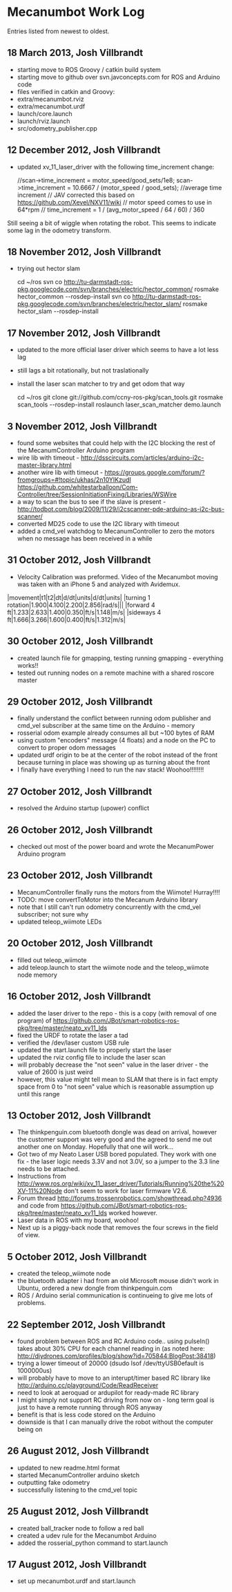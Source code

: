 Mecanumbot Work Log
===================

Entries listed from newest to oldest.

## 18 March 2013, Josh Villbrandt
* starting move to ROS Groovy / catkin build system
* starting move to github over svn.javconcepts.com for ROS and Arduino code
* files verified in catkin and Groovy:
 * extra/mecanumbot.rviz
 * extra/mecanumbot.urdf
 * launch/core.launch
 * launch/rviz.launch
 * src/odometry_publisher.cpp

## 12 December 2012, Josh Villbrandt
* updated xv_11_laser_driver with the following time_increment change:

    //scan->time_increment = motor_speed/good_sets/1e8;
    scan->time_increment = 10.6667 / (motor_speed / good_sets); //average time increment
    // JAV corrected this based on https://github.com/Xevel/NXV11/wiki
    // motor speed comes to use in 64*rpm
    // time_increment = 1 / (avg_motor_speed / 64 / 60) / 360

Still seeing a bit of wiggle when rotating the robot. This seems to indicate some lag in the odometry transform.

## 18 November 2012, Josh Villbrandt
* trying out hector slam

    cd ~/ros
    svn co http://tu-darmstadt-ros-pkg.googlecode.com/svn/branches/electric/hector_common/
    rosmake hector_common --rosdep-install
    svn co http://tu-darmstadt-ros-pkg.googlecode.com/svn/branches/electric/hector_slam/
    rosmake hector_slam --rosdep-install

## 17 November 2012, Josh Villbrandt
* updated to the more official laser driver which seems to have a lot less lag
 * still lags a bit rotationally, but not traslationally
* install the laser scan matcher to try and get odom that way

    cd ~/ros
    git clone git://github.com/ccny-ros-pkg/scan_tools.git
    rosmake scan_tools --rosdep-install
    roslaunch laser_scan_matcher demo.launch

## 3 November 2012, Josh Villbrandt
* found some websites that could help with the I2C blocking the rest of the MecanumController Arduino program
 * wire lib with timeout - http://dsscircuits.com/articles/arduino-i2c-master-library.html
 * another wire lib with timeout - https://groups.google.com/forum/?fromgroups=#!topic/ukhas/2n10YIKzudI https://github.com/whitestarballoon/Com-Controller/tree/SessionInitiationFixing/Libraries/WSWire
 * a way to scan the bus to see if the slave is present - http://todbot.com/blog/2009/11/29/i2cscanner-pde-arduino-as-i2c-bus-scanner/
* converted MD25 code to use the I2C library with timeout
* added a cmd_vel watchdog to MecanumController to zero the motors when no message has been received in a while

## 31 October 2012, Josh Villbrandt
* Velocity Calibration was preformed. Video of the Mecanumbot moving was taken with an iPhone 5 and analyzed with Avidemux.

|movement|t1|t2|dt|d/dt|units|d/dt|units|
|turning 1 rotation|1.900|4.100|2.200|2.856|rad/s|||
|forward 4 ft|1.233|2.633|1.400|0.350|ft/s|1.148|m/s|
|sideways 4 ft|1.666|3.266|1.600|0.400|ft/s|1.312|m/s|

## 30 October 2012, Josh Villbrandt
* created launch file for gmapping, testing running gmapping - everything works!!
* tested out running nodes on a remote machine with a shared roscore master

## 29 October 2012, Josh Villbrandt
* finally understand the conflict between running odom publisher and cmd_vel subscriber at the same time on the Arduino - memory
* rosserial odom example already consumes all but ~100 bytes of RAM
* using custom "encoders" message (4 floats) and a node on the PC to convert to proper odom messages
* updated urdf origin to be at the center of the robot instead of the front because turning in place was showing up as turning about the front
* I finally have everything I need to run the nav stack! Woohoo!!!!!!!!

## 27 October 2012, Josh Villbrandt
* resolved the Arduino startup (upower) conflict

## 26 October 2012, Josh Villbrandt
* checked out most of the power board and wrote the MecanumPower Arduino program

## 23 October 2012, Josh Villbrandt
* MecanumController finally runs the motors from the Wiimote! Hurray!!!!
* TODO: move convertToMotor into the Mecanum Arduino library
* note that I still can't run odometry concurrently with the cmd_vel subscriber; not sure why
* updated teleop_wiimote LEDs

## 20 October 2012, Josh Villbrandt
* filled out teleop_wiimote
* add teleop.launch to start the wiimote node and the teleop_wiimote node
memory

## 16 October 2012, Josh Villbrandt
* added the laser driver to the repo - this is a copy (with removal of one program) of https://github.com/JBot/smart-robotics-ros-pkg/tree/master/neato_xv11_lds
* fixed the URDF to rotate the laser a tad
* verified the /dev/laser custom USB rule
* updated the start.launch file to properly start the laser
* updated the rviz config file to include the laser scan
* will probably decrease the "not seen" value in the laser driver - the value of 2600 is just weird
 * however, this value might tell mean to SLAM that there is in fact empty space from 0 to "not seen" value which is reasonable assumption up until this range

## 13 October 2012, Josh Villbrandt
* The thinkpenguin.com bluetooth dongle was dead on arrival, however the customer support was very good and the agreed to send me out another one on Monday. Hopefully that one will work...
* Got two of my Neato Laser USB bored populated. They work with one fix - the laser logic needs 3.3V and not 3.0V, so a jumper to the 3.3 line needs to be attached.
* Instructions from http://www.ros.org/wiki/xv_11_laser_driver/Tutorials/Running%20the%20XV-11%20Node don't seem to work for laser firmware V2.6.
* Forum thread http://forums.trossenrobotics.com/showthread.php?4936 and code from https://github.com/JBot/smart-robotics-ros-pkg/tree/master/neato_xv11_lds worked however.
* Laser data in ROS with my board, woohoo!
* Next up is a piggy-back node that removes the four screws in the field of view.

## 5 October 2012, Josh Villbrandt
* created the teleop_wiimote node
* the bluetooth adapter i had from an old Microsoft mouse didn't work in Ubuntu, ordered a new dongle from thinkpenguin.com
* ROS / Arduino serial communication is continueing to give me lots of problems.

## 22 September 2012, Josh Villbrandt
* found problem between ROS and RC Arduino code.. using pulseIn() takes about 30% CPU for each channel reading in (as noted here: http://diydrones.com/profiles/blog/show?id=705844:BlogPost:38418)
* trying a lower timeout of 20000 (dsudo lsof /dev/ttyUSB0efault is 1000000us)
* will probably have to move to an interupt/timer based RC library like http://arduino.cc/playground/Code/ReadReceiver
* need to look at aeroquad or ardupilot for ready-made RC library
* I might simply not support RC driving from now on - long term goal is just to have a remote running through ROS anyway
 * benefit is that is less code stored on the Arduino
 * downside is that I can manually drive the robot without the computer being on

## 26 August 2012, Josh Villbrandt
* updated to new readme.html format
* started MecanumController arduino sketch
 * outputting fake odometry
 * successfully listening to the cmd_vel topic

## 25 August 2012, Josh Villbrandt
* created ball_tracker node to follow a red ball
* created a udev rule for the Mecanumbot Arduino
* added the rosserial_python command to start.launch

## 17 August 2012, Josh Villbrandt
* set up mecanumbot.urdf and start.launch